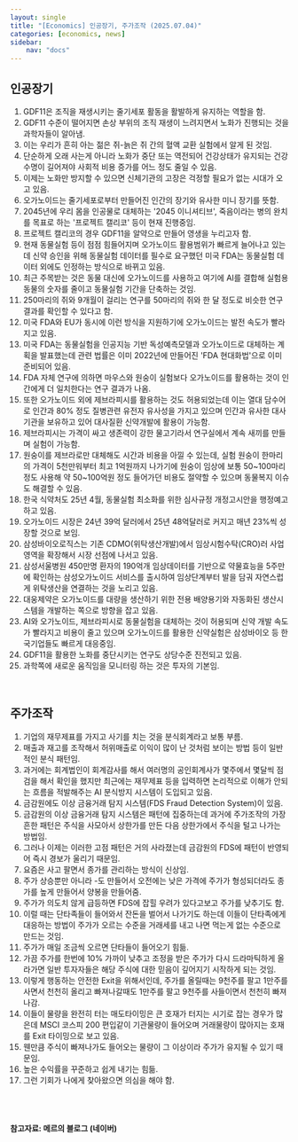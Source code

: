 ```yaml
---
layout: single
title: "[Economics] 인공장기, 주가조작 (2025.07.04)"
categories: [economics, news]
sidebar:
    nav: "docs"
---
```


## 인공장기
1. GDF11은 조직을 재생시키는 줄기세포 활동을 활발하게 유지하는 역할을 함.
1. GDF11 수준이 떨어지면 손상 부위의 조직 재생이 느려지면서 노화가 진행되는 것을 과학자들이 알아냄.
1. 이는 우리가 흔히 아는 젊은 쥐-늙은 쥐 간의 혈액 교환 실험에서 알게 된 것임.
1. 단순하게 오래 사는게 아니라 노화가 중단 또는 역전되어 건강상태가 유지되는 건강수명이 길어져야 사회적 비용 증가를 어느 정도 줄일 수 있음.
1. 이제는 노화만 방지할 수 있으면 신체기관의 고장은 걱정할 필요가 없는 시대가 오고 있음.
1. 오가노이드는 줄기세포로부터 만들어진 인간의 장기와 유사한 미니 장기를 뜻함.
1. 2045년에 우리 몸을 인공물로 대체하는 '2045 이니셔티브', 죽음이라는 병의 완치를 목표로 하는 '프로젝트 캘리코' 등이 현재 진행중임.
1. 프로젝트 캘리코의 경우 GDF11을 알약으로 만들어 영생을 누리고자 함.
1. 현재 동물실험 등이 점점 힘들어지며 오가노이드 활용범위가 빠르게 늘어나고 있는데 신약 승인을 위해 동물실험 데이터를 필수로 요구했던 미국 FDA는 동물실험 데이터 외에도 인정하는 방식으로 바뀌고 있음.
1. 최근 주목받는 것은 동물 대신에 오가노이드를 사용하고 여기에 AI를 결합해 실험용 동물의 숫자를 줄이고 동물실험 기간을 단축하는 것임.
1. 250마리의 쥐와 9개월이 걸리는 연구를 50마리의 쥐와 한 달 정도로 비슷한 연구결과를 확인할 수 있다고 함.
1. 미국 FDA와 EU가 동시에 이런 방식을 지원하기에 오가노이드는 발전 속도가 빨라지고 있음.
1. 미국 FDA는 동물실험을 인공지능 기반 독성예측모델과 오가노이드로 대체하는 계획을 발표했는데 관련 법률은 이미 2022년에 만들어진 'FDA 현대화법'으로 이미 준비되어 있음.
1. FDA 자체 연구에 의하면 마우스와 원숭이 실험보다 오가노이드를 활용하는 것이 인간에게 더 일치한다는 연구 결과가 나옴.
1. 또한 오가노이드 외에 제브라피시를 활용하는 것도 허용되었는데 이는 열대 담수어로 인간과 80% 정도 질병관련 유전자 유사성을 가지고 있으며 인간과 유사한 대사 기관을 보유하고 있어 대사질환 신약개발에 활용이 가능함.
1. 제브라피시는 가격이 싸고 생존력이 강한 물고기라서 연구실에서 계속 새끼를 만들며 실험이 가능함.
1. 원숭이를 제브라로만 대체해도 시간과 비용을 아낄 수 있는데, 실험 원숭이 한마리의 가격이 5천만워부터 최고 1억원까지 나가기에 원숭이 임상에 보통 50~100마리 정도 사용해 약 50~100억원 정도 들어가던 비용도 절약할 수 있으며 동물복지 이슈도 해결할 수 있음.
1. 한국 식약처도 25년 4월, 동물실험 최소화를 위한 심사규정 개정고시안을 행정예고하고 있음.
1. 오가노이드 시장은 24년 39억 달러에서 25년 48억달러로 커지고 매년 23%씩 성장할 것으로 보임.
1. 삼성바이오로직스는 기존 CDMO(위탁생산개발)에서 임상시험수탁(CRO)러 사업영역을 확장해서 시장 선점에 나서고 있음.
1. 삼성서울병원 450만명 환자의 190억개 임상데이터를 기반으로 약물효능을 5주만에 확인하는 삼성오가노이드 서비스를 출시하여 임상단계부터 발을 담궈 자연스럽게 위탁생산을 연결하는 것을 노리고 있음.
1. 대웅제약은 오가노이드를 대량을 생산하기 위한 전용 배양용기와 자동화된 생산시스템을 개발하는 쪽으로 방향을 잡고 있음.
1. AI와 오가노이드, 제브라피시로 동물실험을 대체하는 것이 허용되며 신약 개발 속도가 빨라지고 비용이 줄고 있으며 오가노이드를 활용한 신약실험은 삼성바이오 등 한국기업들도 빠르게 대응중임.
1. GDF11을 활용한 노화를 중단시키는 연구도 상당수준 진전되고 있음.
1. 과학쪽에 새로운 움직임을 모니터링 하는 것은 투자의 기본임.

<br/>

## 주가조작
1. 기업의 재무제표를 가지고 사기를 치는 것을 분식회계라고 보통 부름.
1. 매출과 재고를 조작해서 허위매출로 이익이 많이 난 것처럼 보이는 방법 등이 일반적인 분식 패턴임.
1. 과거에는 회계법인이 회계감사를 해서 여러명의 공인회계사가 몇주에서 몇달씩 점검을 해서 확인을 했지만 최근에는 재무제표 등을 입력하면 논리적으로 이해가 안되는 흐름을 적발해주는 AI 분식방지 시스템이 도입되고 있음.
1. 금감원에도 이상 금융거래 탐지 시스템(FDS Fraud Detection System)이 있음.
1. 금감원의 이상 금융거래 탐지 시스템은 패턴에 집중하는데 과거에 주가조작의 가장 흔한 패턴은 주식을 사모아서 상한가를 만든 다음 상한가에서 주식을 털고 나가는 방법임.
1. 그러나 이제는 이러한 고점 패턴은 거의 사라졌는데 금감원의 FDS에 패턴이 반영되어 즉시 경보가 울리기 때문임.
1. 요즘은 사고 팔면서 종가를 관리하는 방식이 신상임.
1. 주가 상승뿐만 아니라 -도 만들어서 오전에는 낮은 가격에 주가가 형성되더라도 종가를 높게 만들어서 양봉을 만들어줌.
1. 주가가 의도치 않게 급등하면 FDS에 잡힐 우려가 있다고보고 주가를 낮추기도 함.
1. 이럴 때는 단타족들이 들어와서 잔돈을 벌어서 나가기도 하는데 이들이 단타족에게 대응하는 방법이 주가가 오르는 수준을 거래세를 내고 나면 먹는게 없는 수준으로 만드는 것임.
1. 주가가 매일 조금씩 오르면 단타들이 들어오기 힘듦.
1. 가끔 주가를 한번에 10% 가까이 낮추고 조정을 받은 주가가 다시 드라마틱하게 올라가면 일반 투자자들은 해당 주식에 대한 믿음이 깊어지기 시작하게 되는 것임.
1. 이렇게 행동하는 안전한 Exit을 위해서인데, 주가를 올릴때는 9천주를 팔고 1만주를 사면서 천천히 올리고 빠져나갈때도 1만주를 팔고 9천주를 사들이면서 천천히 빠져나감.
1. 이들이 물량을 완전히 터는 매도타이밍은 큰 호재가 터지는 시기로 잡는 경우가 많은데 MSCI 코스피 200 편입같이 기관물량이 들어오며 거래물량이 많아지는 호재를 Exit 타이밍으로 보고 있음.
1. 웬만큼 주식이 빠져나가도 들어오는 물량이 그 이상이라 주가가 유지될 수 있기 때문임.
1. 높은 수익률을 꾸준하고 쉽게 내기는 힘듦.
1. 그런 기회가 나에게 찾아왔으면 의심을 해야 함.



<br/>
<br/>

#### 참고자료: 메르의 블로그 (네이버)